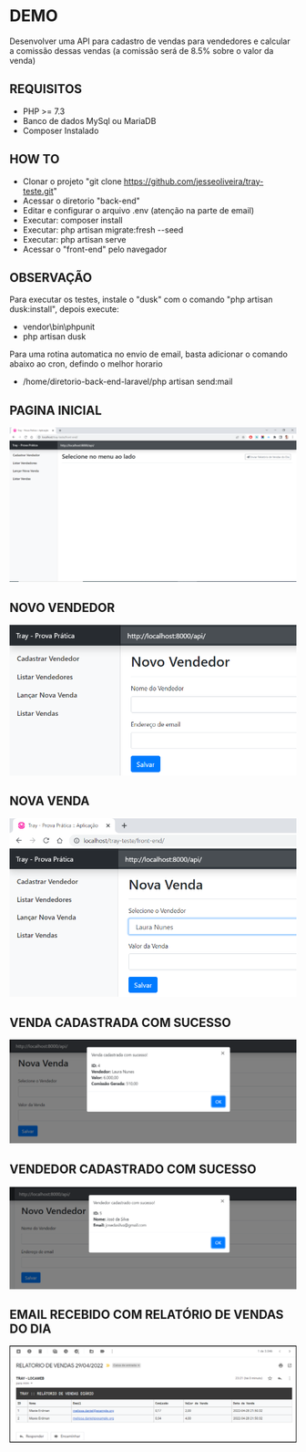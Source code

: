 # DEMO
Desenvolver uma API para cadastro de vendas para vendedores e calcular a comissão dessas vendas (a comissão será de 8.5% sobre o valor da venda)

## REQUISITOS
- PHP >= 7.3
- Banco de dados MySql ou MariaDB
- Composer Instalado

## HOW TO
- Clonar o projeto "git clone https://github.com/jesseoliveira/tray-teste.git"
- Acessar o diretorio "back-end"
- Editar e configurar o arquivo .env (atenção na parte de email)
- Executar: composer install
- Executar: php artisan migrate:fresh --seed
- Executar: php artisan serve
- Acessar o "front-end" pelo navegador

## OBSERVAÇÃO
Para executar os testes, instale o "dusk" com o comando "php artisan dusk:install", depois execute:
- vendor\bin\phpunit
- php artisan dusk

Para uma rotina automatica no envio de email, basta adicionar o comando abaixo ao cron, defindo o melhor horario
- /home/diretorio-back-end-laravel/php artisan send:mail

## PAGINA INICIAL
![Screenshot](Screenshot_1.png)

## NOVO VENDEDOR
![Screenshot](Screenshot_2.png)

## NOVA VENDA
![Screenshot](Screenshot_4.png)

## VENDA CADASTRADA COM SUCESSO
![Screenshot](Screenshot_5.png)

## VENDEDOR CADASTRADO COM SUCESSO
![Screenshot](Screenshot_6.png)

## EMAIL RECEBIDO COM RELATÓRIO DE VENDAS DO DIA
![Screenshot](Screenshot_7.png)
